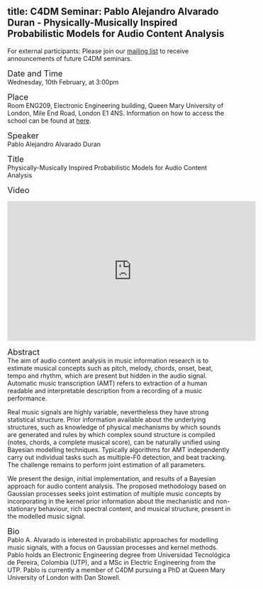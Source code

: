 title: C4DM Seminar: Pablo Alejandro Alvarado Duran - Physically-Musically Inspired Probabilistic Models for Audio Content Analysis
-----------------

<p>For external participants: Please join our <a href="/seminars.html">mailing list</a> to receive announcements of future C4DM seminars.</p>


<span style="font-size: 130%;">Date and Time</span></br>
Wednesday, 10th February, at 3:00pm

<span style="font-size: 130%;">Place</span></br>
Room ENG209, Electronic Engineering building, Queen Mary University of London, Mile End Road, London E1 4NS. Information on how to access the school can be found at <a href="http://www.eecs.qmul.ac.uk/contact-us/">here</a>.

<span style="font-size: 130%;">Speaker</span></br>
Pablo Alejandro Alvarado Duran

<span style="font-size: 130%;">Title</span></br>
Physically-Musically Inspired Probabilistic Models for Audio Content Analysis

<span style="font-size: 130%;">Video</span></br>
<iframe width="560" height="315" src="https://www.youtube.com/embed/H7O72q5wBdc&rel=0" frameborder="0" allowfullscreen></iframe>

<span style="font-size: 130%;">Abstract</span></br>
The aim of audio content analysis in music information research is to estimate musical concepts such as pitch, melody, chords, onset, beat, tempo and rhythm, which are present but hidden in the audio signal. Automatic music transcription (AMT) refers to extraction of a human readable and interpretable description from a recording of a music performance.

Real music signals are highly variable, nevertheless they have strong statistical structure. Prior information available about the underlying structures, such as knowledge of physical mechanisms by which sounds are generated and rules by which complex sound structure is compiled (notes, chords, a complete musical score), can be naturally unified using Bayesian modelling techniques. Typically algorithms for AMT independently carry out individual tasks such as multiple-F0 detection, and beat tracking. The challenge remains to perform joint estimation of all parameters.

We present the design, initial implementation, and results of a Bayesian approach for audio content analysis. The proposed methodology based on Gaussian processes seeks joint estimation of multiple music concepts by incorporating in the kernel prior information about the mechanistic and non-stationary behaviour, rich spectral content, and musical structure, present in the modelled music signal. 

<span style="font-size: 130%;">Bio</span></br>
Pablo A. Alvarado is interested in probabilistic approaches for modelling music signals, with a focus on Gaussian processes and kernel methods. Pablo holds an Electronic Engineering degree from Universidad Tecnológica de Pereira, Colombia (UTP), and a MSc in Electric Engineering from the UTP. Pablo is currently a member of C4DM pursuing a PhD at Queen Mary University of London with Dan Stowell.

